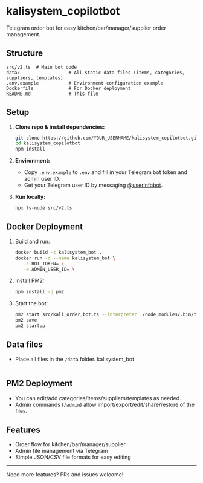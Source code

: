 # kalisystem_copilotbot

Telegram order bot for easy kitchen/bar/manager/supplier order management.

## Structure

```
src/v2.ts  # Main bot code
data/                  # All static data files (items, categories, suppliers, templates)
.env.example           # Environment configuration example
Dockerfile             # For Docker deployment
README.md              # This file
```

## Setup

1. **Clone repo & install dependencies:**
   ```sh
   git clone https://github.com/YOUR_USERNAME/kalisystem_copilotbot.git
   cd kalisystem_copilotbot
   npm install
   ```

2. **Environment:**
   - Copy `.env.example` to `.env` and fill in your Telegram bot token and admin user ID.
   - Get your Telegram user ID by messaging [@userinfobot](https://t.me/userinfobot).

3. **Run locally:**
   ```sh
   npx ts-node src/v2.ts
   ```

## Docker Deployment

1. Build and run:
   ```sh
   docker build -t kalisystem_bot .
   docker run -d --name kalisystem_bot \
      -e BOT_TOKEN= \
      -e ADMIN_USER_ID= \

1. Install PM2:
   ```sh
   npm install -g pm2
   ```
2. Start the bot:
   ```sh
   pm2 start src/kali_order_bot.ts --interpreter ./node_modules/.bin/ts-node --name kalisystem_bot
   pm2 save
   pm2 startup
   ```

## Data files

- Place all files in the `/data` folder.
      kalisystem_bot
   ```

## PM2 Deployment
- You can edit/add categories/items/suppliers/templates as needed.
- Admin commands (`/admin`) allow import/export/edit/share/restore of the files.

## Features

- Order flow for kitchen/bar/manager/supplier
- Admin file management via Telegram
- Simple JSON/CSV file formats for easy editing

---

Need more features? PRs and issues welcome!